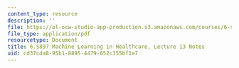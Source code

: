 ```yaml
---
content_type: resource
description: ''
file: https://ol-ocw-studio-app-production.s3.amazonaws.com/courses/6-s897-machine-learning-for-healthcare-spring-2019/cd37cda895b188954479652c355bf1e7_MIT6_S897S19_lec13note.pdf
file_type: application/pdf
resourcetype: Document
title: 6.S897 Machine Learning in Healthcare, Lecture 13 Notes
uid: cd37cda8-95b1-8895-4479-652c355bf1e7
---
```

